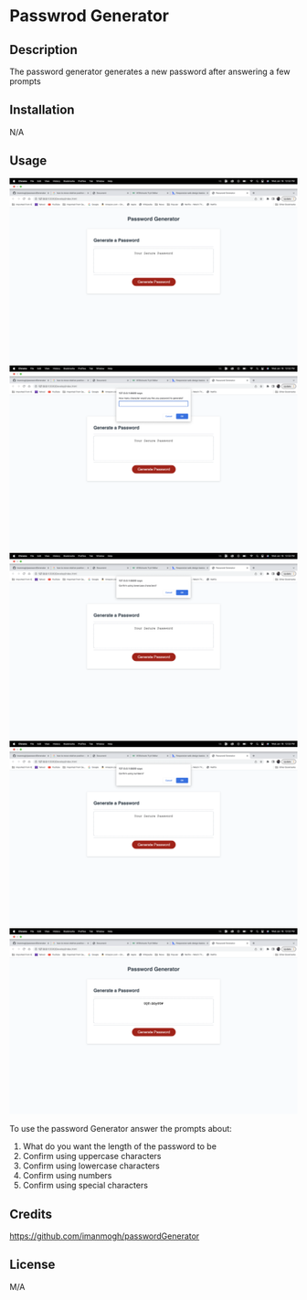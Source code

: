 # Passwrod Generator

## Description

The password generator generates a new password after answering a few prompts

## Installation

N/A

## Usage

![Alt text](Develop/images/screenshot-1.png)
![Alt text](Develop/images/screenshot-2.png)
![Alt text](Develop/images/screenshot-3.png)
![Alt text](Develop/images/screenshot-4.png)
![Alt text](Develop/images/screenshot-5.png)



To use the password Generator answer the prompts about:
1. What do you want the length of the password to be
2. Confirm using uppercase characters
3. Confirm using lowercase characters
4. Confirm using numbers
5. Confirm using special characters

## Credits

https://github.com/imanmogh/passwordGenerator

## License

M/A